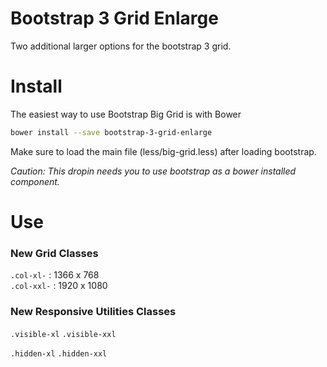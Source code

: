Bootstrap 3 Grid Enlarge
==================

Two additional larger options for the bootstrap 3 grid.

Install
=====
The easiest way to use Bootstrap Big Grid is with Bower

```bash
bower install --save bootstrap-3-grid-enlarge
```

Make sure to load the main file (less/big-grid.less) after loading bootstrap.

*Caution: This dropin needs you to use bootstrap as a bower installed component.*

Use
===========

### New Grid Classes
`.col-xl-`    : 1366 x 768  
`.col-xxl-`   : 1920 x 1080  

### New Responsive Utilities Classes
`.visible-xl`
`.visible-xxl`
  
`.hidden-xl`
`.hidden-xxl`
